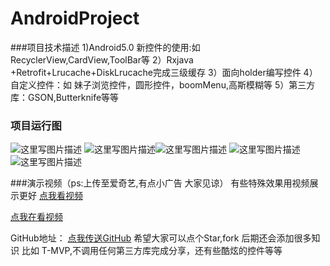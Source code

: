 # AndroidProject
###项目技术描述
  1)Android5.0 新控件的使用:如RecyclerView,CardView,ToolBar等
  2）Rxjava +Retrofit+Lrucache+DiskLrucache完成三级缓存
  3）面向holder编写控件
  4）自定义控件：如 妹子浏览控件，圆形控件，boomMenu,高斯模糊等
  5）第三方库：GSON,Butterknife等等
  


### 项目运行图
  
   
  ![这里写图片描述](http://img.blog.csdn.net/20170102113113300?watermark/2/text/aHR0cDovL2Jsb2cuY3Nkbi5uZXQvSmFja19KaW5fc29uZw==/font/5a6L5L2T/fontsize/400/fill/I0JBQkFCMA==/dissolve/70/gravity/SouthEast)
  ![这里写图片描述](http://img.blog.csdn.net/20170102113156829?watermark/2/text/aHR0cDovL2Jsb2cuY3Nkbi5uZXQvSmFja19KaW5fc29uZw==/font/5a6L5L2T/fontsize/400/fill/I0JBQkFCMA==/dissolve/70/gravity/SouthEast)![这里写图片描述](http://img.blog.csdn.net/20170102113212391?watermark/2/text/aHR0cDovL2Jsb2cuY3Nkbi5uZXQvSmFja19KaW5fc29uZw==/font/5a6L5L2T/fontsize/400/fill/I0JBQkFCMA==/dissolve/70/gravity/SouthEast)
![这里写图片描述](http://img.blog.csdn.net/20170102113343254?watermark/2/text/aHR0cDovL2Jsb2cuY3Nkbi5uZXQvSmFja19KaW5fc29uZw==/font/5a6L5L2T/fontsize/400/fill/I0JBQkFCMA==/dissolve/70/gravity/SouthEast)
![这里写图片描述](http://img.blog.csdn.net/20170102113357473?watermark/2/text/aHR0cDovL2Jsb2cuY3Nkbi5uZXQvSmFja19KaW5fc29uZw==/font/5a6L5L2T/fontsize/400/fill/I0JBQkFCMA==/dissolve/70/gravity/SouthEast)



###演示视频（ps:上传至爱奇艺,有点小广告 大家见谅）
 有些特殊效果用视频展示更好
[点我看视频](http://www.iqiyi.com/w_19ru611wap.html)

[点我在看视频](http://www.iqiyi.com/w_19ru5v1kkl.html)

GitHub地址：
[点我传送GitHub](https://github.com/AndroidHJS/AndroidProject)
希望大家可以点个Star,fork
后期还会添加很多知识 比如 T-MVP,不调用任何第三方库完成分享，还有些酷炫的控件等等 
